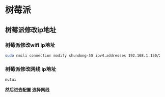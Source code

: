 # 树莓派

## 树莓派修改ip地址

### 树莓派修改wifi ip地址
```bash
sudo nmcli connection modify shundong-5G ipv4.addresses 192.168.1.150/24 ipv4.method manual
```

### 树莓派修改网线 ip地址
```bash
nutui
```
**然后进去配置**
**选择网线**

